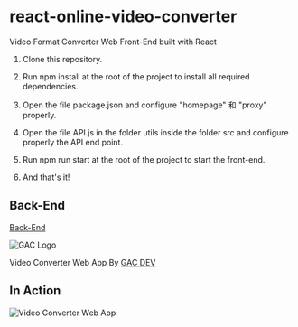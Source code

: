 # react-online-video-converter
Video Format Converter Web Front-End built with React

1. Clone this repository.

2. Run npm install at the root of the project to install all required dependencies.

3. Open the file package.json and configure "homepage" 和 "proxy" properly.

4. Open the file API.js in the folder utils inside the folder src and configure properly the API end point.

5. Run npm run start at the root of the project to start the front-end.

6. And that's it!

## Back-End

[Back-End](https://github.com/affkoul/nodejs-video-converter-back-end)

![GAC Logo](https://geniusandcourage.com/favicon.ico)

Video Converter Web App By [GAC DEV](https://geniusandcourage.com)

## In Action

![Video Converter Web App](https://hlwsdtech.com:8081/images/online-video-converter.png)